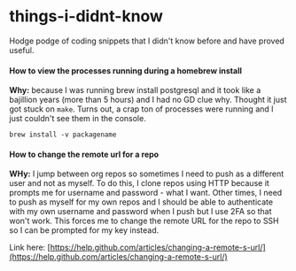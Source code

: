 # things-i-didnt-know
Hodge podge of coding snippets that I didn't know before and have proved useful.

#### How to view the processes running during a homebrew install 
**Why:** because I was running brew install postgresql and it took like a bajillion years (more than 5 hours) and I had no GD clue why. Thought it just got stuck on `make`. Turns out, a crap ton of processes were running and I just couldn't see them in the console.

```
brew install -v packagename
```
#### How to change the remote url for a repo
**WHy:** I jump between org repos so sometimes I need to push as a different user and not as myself. To do this, I clone repos using HTTP because it prompts me for username and password - what I want. Other times, I need to push as myself for my own repos and I should be able to authenticate with my own username and password when I push but I use 2FA so that won't work. This forces me to change the remote URL for the repo to SSH so I can be prompted for my key instead.

Link here: [https://help.github.com/articles/changing-a-remote-s-url/](https://help.github.com/articles/changing-a-remote-s-url/)
